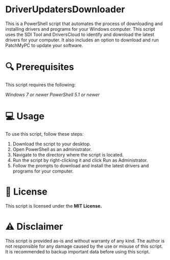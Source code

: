 # DriverUpdatersDownloader
This is a PowerShell script that automates the process of downloading and installing drivers and programs for your Windows computer. This script uses the SDI Tool and DriversCloud to identify and download the latest drivers for your computer. It also includes an option to download and run PatchMyPC to update your software.

# 🔍 Prerequisites
This script requires the following:

*Windows 7 or newer*
*PowerShell 5.1 or newer*

# 💻 Usage
To use this script, follow these steps:

1. Download the script to your desktop.
2. Open PowerShell as an administrator.
3. Navigate to the directory where the script is located.
4. Run the script by right-clicking it and click Run as Administrator.
5. Follow the prompts to download and install the latest drivers and programs for your computer.

# 📝 License

This script is licensed under the **MIT License.**

# ⚠️ Disclaimer
This script is provided as-is and without warranty of any kind. The author is not responsible for any damage caused by the use or misuse of this script. It is recommended to backup important data before using this script.
